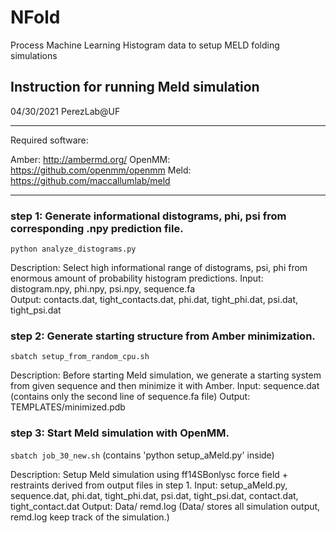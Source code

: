 # NFold
Process Machine Learning Histogram data to setup MELD folding simulations

## Instruction for running Meld simulation
04/30/2021 
PerezLab@UF

----------------------------------------
Required software:

Amber: http://ambermd.org/
OpenMM: https://github.com/openmm/openmm
Meld: https://github.com/maccallumlab/meld

-----------------------------------------

### step 1: Generate informational distograms, phi, psi from corresponding .npy prediction file.

```python analyze_distograms.py``` 

Description: Select high informational range of distograms, psi, phi from enormous amount of probability histogram predictions.
Input:  distogram.npy,  phi.npy,  psi.npy, sequence.fa                                      
Output: contacts.dat,  tight_contacts.dat,  phi.dat,  tight_phi.dat,  psi.dat,  tight_psi.dat

### step 2: Generate starting structure from Amber minimization.

```sbatch setup_from_random_cpu.sh``` 

Description: Before starting Meld simulation, we generate a starting system from given sequence and then minimize it with Amber.
Input:  sequence.dat (contains only the second line of sequence.fa file)
Output: TEMPLATES/minimized.pdb

### step 3: Start Meld simulation with OpenMM.

```sbatch job_30_new.sh``` (contains 'python setup_aMeld.py' inside)

Description: Setup Meld simulation using ff14SBonlysc force field + restraints derived from output files in step 1.
Input:  setup_aMeld.py, sequence.dat, phi.dat, tight_phi.dat, psi.dat, tight_psi.dat, contact.dat, tight_contact.dat 
Output: Data/ remd.log (Data/ stores all simulation output, remd.log keep track of the simulation.)
